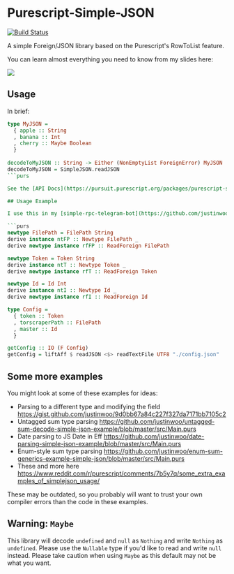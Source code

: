 # Purescript-Simple-JSON

[![Build Status](https://travis-ci.org/justinwoo/purescript-simple-json.svg?branch=master)](https://travis-ci.org/justinwoo/purescript-simple-json)

A simple Foreign/JSON library based on the Purescript's RowToList feature.

You can learn almost everything you need to know from my slides here:

[![](https://i.imgur.com/gzjyTTP.png)](https://speakerdeck.com/justinwoo/easy-json-deserialization-with-simple-json-and-record)

## Usage

In brief:

```purs
type MyJSON =
  { apple :: String
  , banana :: Int
  , cherry :: Maybe Boolean
  }
  
decodeToMyJSON :: String -> Either (NonEmptyList ForeignError) MyJSON
decodeToMyJSON = SimpleJSON.readJSON
```purs

See the [API Docs](https://pursuit.purescript.org/packages/purescript-simple-json/) or the [tests](test/Main.purs) for usage.

## Usage Example

I use this in my [simple-rpc-telegram-bot](https://github.com/justinwoo/simple-rpc-telegram-bot/blob/7ebdce679eba0eb4462d14d3a6e51d1ba245aa6f/src/Main.purs#L50-L72) project to read configs quickly and easily:

```purs
newtype FilePath = FilePath String
derive instance ntFP :: Newtype FilePath _
derive newtype instance rfFP :: ReadForeign FilePath

newtype Token = Token String
derive instance ntT :: Newtype Token _
derive newtype instance rfT :: ReadForeign Token

newtype Id = Id Int
derive instance ntI :: Newtype Id _
derive newtype instance rfI :: ReadForeign Id

type Config =
  { token :: Token
  , torscraperPath :: FilePath
  , master :: Id
  }

getConfig :: IO (F Config)
getConfig = liftAff $ readJSON <$> readTextFile UTF8 "./config.json"
```

## Some more examples

You might look at some of these examples for ideas:

* Parsing to a different type and modifying the field https://gist.github.com/justinwoo/9d0bb67a84c227f327da7171bb7105c2
* Untagged sum type parsing https://github.com/justinwoo/untagged-sum-decode-simple-json-example/blob/master/src/Main.purs
* Date parsing to JS Date in Eff https://github.com/justinwoo/date-parsing-simple-json-example/blob/master/src/Main.purs
* Enum-style sum type parsing https://github.com/justinwoo/enum-sum-generics-example-simple-json/blob/master/src/Main.purs
* These and more here https://www.reddit.com/r/purescript/comments/7b5y7q/some_extra_examples_of_simplejson_usage/

These may be outdated, so you probably will want to trust your own compiler errors than the code in these examples.

## Warning: `Maybe`

This library will decode `undefined` and `null` as `Nothing` and write `Nothing` as `undefined`. Please use the `Nullable` type if you'd like to read and write `null` instead. Please take caution when using `Maybe` as this default may not be what you want.
